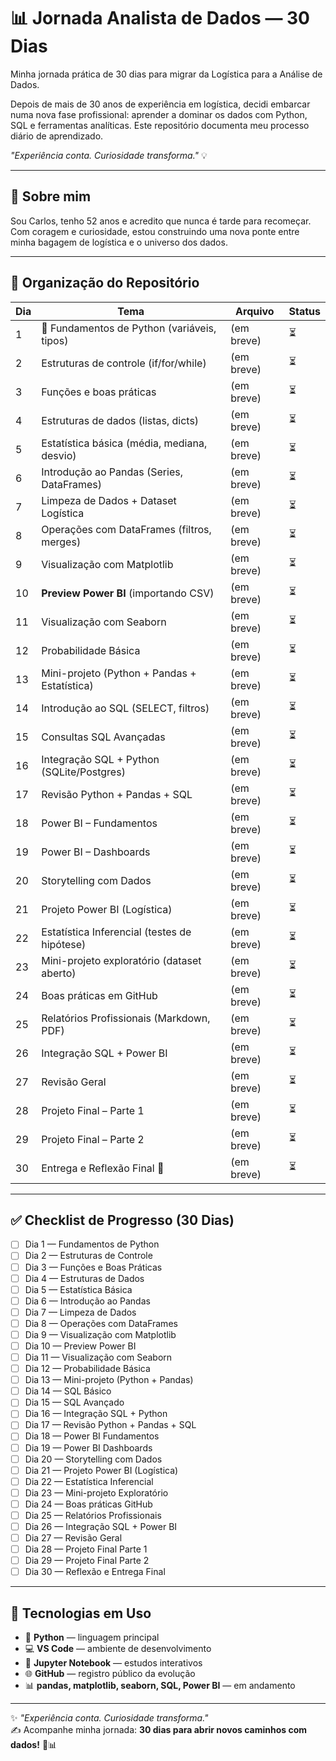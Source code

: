 # 📊 Jornada Analista de Dados — 30 Dias  
Minha jornada prática de 30 dias para migrar da Logística para a Análise de Dados.  

Depois de mais de 30 anos de experiência em logística, decidi embarcar numa nova fase profissional: aprender a dominar os dados com Python, SQL e ferramentas analíticas. Este repositório documenta meu processo diário de aprendizado.  

*"Experiência conta. Curiosidade transforma."* 💡  

---

## 🧭 Sobre mim  
Sou Carlos, tenho 52 anos e acredito que nunca é tarde para recomeçar.  
Com coragem e curiosidade, estou construindo uma nova ponte entre minha bagagem de logística e o universo dos dados.  

---

## 📂 Organização do Repositório  

| Dia | Tema | Arquivo | Status |
|-----|------|---------|--------|
| 1   | 🐍 Fundamentos de Python (variáveis, tipos) | (em breve) |  ⏳  |
| 2   | Estruturas de controle (if/for/while)   | (em breve) |  ⏳  |
| 3   | Funções e boas práticas | (em breve) |  ⏳  |
| 4   | Estruturas de dados (listas, dicts) | (em breve) |  ⏳  |
| 5   | Estatística básica (média, mediana, desvio) | (em breve) |  ⏳  |
| 6   | Introdução ao Pandas (Series, DataFrames) | (em breve) |  ⏳  |
| 7   | Limpeza de Dados + Dataset Logística | (em breve) |  ⏳  |
| 8   | Operações com DataFrames (filtros, merges) | (em breve) |  ⏳  |
| 9   | Visualização com Matplotlib | (em breve) |  ⏳  |
| 10  | **Preview Power BI** (importando CSV) | (em breve) |  ⏳  |
| 11  | Visualização com Seaborn | (em breve) |  ⏳  |
| 12  | Probabilidade Básica | (em breve) |  ⏳  |
| 13  | Mini-projeto (Python + Pandas + Estatística) | (em breve) |  ⏳  |
| 14  | Introdução ao SQL (SELECT, filtros) | (em breve) |  ⏳  |
| 15  | Consultas SQL Avançadas | (em breve) |  ⏳  |
| 16  | Integração SQL + Python (SQLite/Postgres) | (em breve) |  ⏳  |
| 17  | Revisão Python + Pandas + SQL | (em breve) |  ⏳  |
| 18  | Power BI – Fundamentos | (em breve) |  ⏳  |
| 19  | Power BI – Dashboards | (em breve) |  ⏳  |
| 20  | Storytelling com Dados | (em breve) |  ⏳  |
| 21  | Projeto Power BI (Logística) | (em breve) |  ⏳  |
| 22  | Estatística Inferencial (testes de hipótese) | (em breve) |  ⏳  |
| 23  | Mini-projeto exploratório (dataset aberto) | (em breve) |  ⏳  |
| 24  | Boas práticas em GitHub | (em breve) |  ⏳  |
| 25  | Relatórios Profissionais (Markdown, PDF) | (em breve) |  ⏳  |
| 26  | Integração SQL + Power BI | (em breve) |  ⏳  |
| 27  | Revisão Geral | (em breve) |  ⏳  |
| 28  | Projeto Final – Parte 1 | (em breve) |  ⏳  |
| 29  | Projeto Final – Parte 2 | (em breve) |  ⏳  |
| 30  | Entrega e Reflexão Final 🎯 | (em breve) |  ⏳  |

---

## ✅ Checklist de Progresso (30 Dias)  

- [ ] Dia 1 — Fundamentos de Python  
- [ ] Dia 2 — Estruturas de Controle  
- [ ] Dia 3 — Funções e Boas Práticas  
- [ ] Dia 4 — Estruturas de Dados  
- [ ] Dia 5 — Estatística Básica  
- [ ] Dia 6 — Introdução ao Pandas  
- [ ] Dia 7 — Limpeza de Dados  
- [ ] Dia 8 — Operações com DataFrames  
- [ ] Dia 9 — Visualização com Matplotlib  
- [ ] Dia 10 — Preview Power BI  
- [ ] Dia 11 — Visualização com Seaborn  
- [ ] Dia 12 — Probabilidade Básica  
- [ ] Dia 13 — Mini-projeto (Python + Pandas)  
- [ ] Dia 14 — SQL Básico  
- [ ] Dia 15 — SQL Avançado  
- [ ] Dia 16 — Integração SQL + Python  
- [ ] Dia 17 — Revisão Python + Pandas + SQL  
- [ ] Dia 18 — Power BI Fundamentos  
- [ ] Dia 19 — Power BI Dashboards  
- [ ] Dia 20 — Storytelling com Dados  
- [ ] Dia 21 — Projeto Power BI (Logística)  
- [ ] Dia 22 — Estatística Inferencial  
- [ ] Dia 23 — Mini-projeto Exploratório  
- [ ] Dia 24 — Boas práticas GitHub  
- [ ] Dia 25 — Relatórios Profissionais  
- [ ] Dia 26 — Integração SQL + Power BI  
- [ ] Dia 27 — Revisão Geral  
- [ ] Dia 28 — Projeto Final Parte 1  
- [ ] Dia 29 — Projeto Final Parte 2  
- [ ] Dia 30 — Reflexão e Entrega Final  

---

## 🧪 Tecnologias em Uso  
- 🐍 **Python** — linguagem principal  
- 💻 **VS Code** — ambiente de desenvolvimento  
- 📓 **Jupyter Notebook** — estudos interativos  
- 🌐 **GitHub** — registro público da evolução  
- 📊 **pandas, matplotlib, seaborn, SQL, Power BI** — em andamento  

---

✨ *"Experiência conta. Curiosidade transforma."*  
✍️ Acompanhe minha jornada: **30 dias para abrir novos caminhos com dados!** 💪📊  
